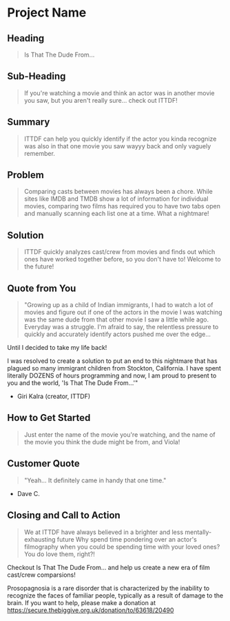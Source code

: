 # Project Name #

<!-- 
> This material was originally posted [here](http://www.quora.com/What-is-Amazons-approach-to-product-development-and-product-management). It is reproduced here for posterities sake.

There is an approach called "working backwards" that is widely used at Amazon. They work backwards from the customer, rather than starting with an idea for a product and trying to bolt customers onto it. While working backwards can be applied to any specific product decision, using this approach is especially important when developing new products or features.

For new initiatives a product manager typically starts by writing an internal press release announcing the finished product. The target audience for the press release is the new/updated product's customers, which can be retail customers or internal users of a tool or technology. Internal press releases are centered around the customer problem, how current solutions (internal or external) fail, and how the new product will blow away existing solutions.

If the benefits listed don't sound very interesting or exciting to customers, then perhaps they're not (and shouldn't be built). Instead, the product manager should keep iterating on the press release until they've come up with benefits that actually sound like benefits. Iterating on a press release is a lot less expensive than iterating on the product itself (and quicker!).

If the press release is more than a page and a half, it is probably too long. Keep it simple. 3-4 sentences for most paragraphs. Cut out the fat. Don't make it into a spec. You can accompany the press release with a FAQ that answers all of the other business or execution questions so the press release can stay focused on what the customer gets. My rule of thumb is that if the press release is hard to write, then the product is probably going to suck. Keep working at it until the outline for each paragraph flows. 

Oh, and I also like to write press-releases in what I call "Oprah-speak" for mainstream consumer products. Imagine you're sitting on Oprah's couch and have just explained the product to her, and then you listen as she explains it to her audience. That's "Oprah-speak", not "Geek-speak".

Once the project moves into development, the press release can be used as a touchstone; a guiding light. The product team can ask themselves, "Are we building what is in the press release?" If they find they're spending time building things that aren't in the press release (overbuilding), they need to ask themselves why. This keeps product development focused on achieving the customer benefits and not building extraneous stuff that takes longer to build, takes resources to maintain, and doesn't provide real customer benefit (at least not enough to warrant inclusion in the press release).
 -->
 
## Heading ##
<!-- Name the product in a way the reader (i.e. your target customers) will understand.-->
  > Is That The Dude From...

## Sub-Heading ##
<!--Describe who the market for the product is and what benefit they get. One sentence only underneath the title. -->
  > If you're watching a movie and think an actor was in another movie you saw, but you aren't really sure... check out ITTDF!

## Summary ##
<!--Give a summary of the product and the benefit. Assume the reader will not read anything else so make this paragraph good. -->
  > ITTDF can help you quickly identify if the actor you kinda recognize was also in that one movie you saw wayyy back and only vaguely remember.

## Problem ##
<!--Describe the problem your product solves. -->
  > Comparing casts between movies has always been a chore. While sites like IMDB and TMDB show a lot of information for individual movies, comparing two films has required you to have two tabs open and manually scanning each list one at a time. What a nightmare!

## Solution ##
<!--Describe how your product elegantly solves the problem. -->
  > ITTDF quickly analyzes cast/crew from movies and finds out which ones have worked together before, so you don't have to! Welcome to the future!

## Quote from You ##
<!--A quote from a spokesperson in your company. -->
  > "Growing up as a child of Indian immigrants, I had to watch a lot of movies and figure out if one of the actors in the movie I was watching was the same dude from that other movie I saw a little while ago. Everyday was a struggle. I'm afraid to say, the relentless pressure to quickly and accurately identify actors pushed me over the edge...

  Until I decided to take my life back! 

  I was resolved to create a solution to put an end to this nightmare that has plagued so many immigrant children from Stockton, California. I have spent literally DOZENS of hours programming and now, I am proud to present to you and the world, 'Is That The Dude From...'"
  
  - Giri Kalra (creator, ITTDF)

## How to Get Started ##
<!--Describe how easy it is to get started. -->
  > Just enter the name of the movie you're watching, and the name of the movie you think the dude might be from, and Viola!

## Customer Quote ##
<!--Provide a quote from a hypothetical customer that describes how they experienced the benefit. -->
  > "Yeah... It definitely came in handy that one time."
  
   - Dave C.

## Closing and Call to Action ##
<!--Wrap it up and give pointers where the reader should go next. -->
  > We at ITTDF have always believed in a brighter and less mentally-exhausting future
  Why spend time pondering over an actor's filmography when you could be spending time with your loved ones?
  You do love them, right?!
  
  Checkout Is That The Dude From... and help us create a new era of film cast/crew comparsions!
  
   
   
  Prosopagnosia is a rare disorder that is characterized by the inability to recognize the faces of familiar people, typically as a result of damage to the brain.
  If you want to help, please make a donation at https://secure.thebiggive.org.uk/donation/to/63618/20490